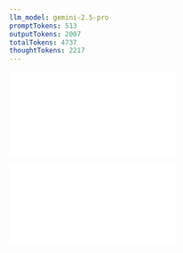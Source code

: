 ```yaml
---
llm_model: gemini-2.5-pro
promptTokens: 513
outputTokens: 2007
totalTokens: 4737
thoughtTokens: 2217
---
```


![@](steps/_.dd408fe8.md)

![@](steps/response.e71fab86.md)